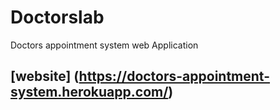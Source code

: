 # Doctorslab
Doctors appointment system web Application

## [website] (https://doctors-appointment-system.herokuapp.com/)
